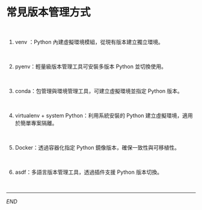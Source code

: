 # 常見版本管理方式

<br>

1. venv ：Python 內建虛擬環境模組，從現有版本建立獨立環境。

<br>

2. pyenv：輕量級版本管理工具可安裝多版本 Python 並切換使用。

<br>

3. conda：包管理與環境管理工具，可建立虛擬環境並指定 Python 版本。

<br>

4. virtualenv + system Python：利用系統安裝的 Python 建立虛擬環境，適用於簡單專案隔離。

<br>

5. Docker：透過容器化指定 Python 鏡像版本，確保一致性與可移植性。

<br>

6. asdf：多語言版本管理工具，透過插件支援 Python 版本切換。

<br>

___

_END_